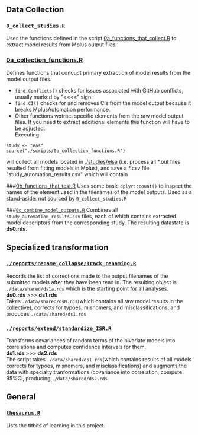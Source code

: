 
## Data Collection

### [```0_collect_studies.R```](https://github.com/IALSA/IALSA-2015-Portland/blob/master/scripts/0_collect_studies.R) 
Uses the functions defined in the script [0a_functions_that_collect.R](https://github.com/IALSA/IALSA-2015-Portland/blob/master/scripts/0a_functions_that_collect.R) to extract model results from Mplus output files. 


### [0a_collection_functions.R](https://github.com/IALSA/IALSA-2015-Portland/blob/master/scripts/0a_collection_functions.R)
 Defines functions that conduct primary extraction of model results from the model output files.  
- <code>find.Conflicts()</code> checks for issues associated with GitHub conflicts, usually marked by "<<<<" sign.  
- <code>find.CI()</code> checks for and removes CIs from the model output because it breaks MplusAutomation performance.  
- Other functions wxtract specific elements from the raw model output files. If you need to extract additional elements this function will have to be adjusted.  
Executing 
```
study <- "eas"
source("./scripts/0a_collection_functions.R")
```
will  collect all models located in [./studies/elsa](./studies/elsa) (i.e. process all *.out files resulted from fitting models in Mplus), and save a  *.csv file "study_automation_results.csv" which will contain 

###[0b_functions_that_test.R](https://github.com/IALSA/IALSA-2015-Portland/blob/master/scripts/0b_functions_that_test.R) 
Uses some basic ```dplyr::count()``` to inspect the names of the element used in the filenames of the model outputs. Used as a stand-aside: not sourced by ```0_collect_studies.R```  

###[```0c_combine_model_outputs.R```](https://github.com/IALSA/IALSA-2015-Portland/blob/master/scripts/1_combine_model_outputs.R) 
Combines all ```study_automation_results.csv``` files, each of which contains extracted model descriptors from the corresponding study.  The resulting datastate is **ds0.rds**.




## Specialized transformation

### [```./reports/rename_collapse/Track_renaming.R```](https://github.com/IALSA/IALSA-2015-Portland/blob/master/reports/rename_collapse/Track_renaming.R)  
Records the list of corrections made to the output filenames of the submitted models after they have been read in. The resulting object is ```./data/shared/ds1a.rds``` which is the starting point for all analyses.   
**ds0.rds**   >>>   **ds1.rds**   
Takes ```./data/shared/ds0.rds```(which contains all raw model results in the collective),  corrects for typoes, misnomers, and misclassifications, and  produces ```./data/shared/ds1.rds```



### [```./reports/extend/standardize_ISR.R```](https://github.com/IALSA/IALSA-2015-Portland/blob/master/reports/extend/standardize_ISR.R)
Transforms covariances of random terms of the bivariate models into correlations and computes confidence intervals for them.  
**ds1.rds**   >>>   **ds2.rds**    
The script takes ```./data/shared/ds1.rds```(which contains results of all models corrects for typoes, misnomers, and misclassifications) and augments the data with specialty tranformations (covariance into correlation, compute 95%CI,  producing ```./data/shared/ds2.rds```

   

## General

### [```thesaurus.R```](https://github.com/IALSA/IALSA-2015-Portland/blob/master/scripts/thesaurus.r) 
 Lists the titbits of learning in this project.  
